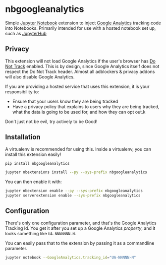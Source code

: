 # nbgoogleanalytics
Simple [Jupyter Notebook](http://jupyter.org/) extension to inject
[Google Analytics](https://www.google.com/analytics/) tracking code into
Notebooks. Primarily intended for use with a hosted notebook set up,
such as [JupyterHub](https://github.com/jupyterhub/jupyterhub/)

## Privacy

This extension will not load Google Analytics if the user's browser
has [Do Not Track](http://donottrack.us/) enabled. This is by design,
since Google Analytics itself does not respect the Do Not Track header.
Almost all adblockers & privacy addons will also disable Google Analytics.

If you are providing a hosted service that uses this extension, it is
your responsibility to:

  - Ensure that your users know they are being tracked
  - Have a privacy policy that explains to users why they are being tracked,
    what the data is going to be used for, and how they can opt out.k

Don't just not be evil, try actively to be Good!

## Installation

A virtualenv is recommended for using this. Inside a virtualenv, you
can install this extension easily!

```bash
pip install nbgoogleanalytics

jupyter nbextensions install --py --sys-prefix nbgoogleanalytics
```

You can then enable it with:

```bash
jupyter nbextension enable --py --sys-prefix nbgoogleanalytics
jupyter serverextension enable --sys-prefix nbgoogleanalytics
```
## Configuration

There's only one configuration parameter, and that's the Google Analytics
Tracking Id. You get it after you set up a Google Analytics *property*, and
it looks something like `UA-NNNNNNN-N`.

You can easily pass that to the extension by passing it as a commandline
parameter.

```bash
jupyter notebook --GoogleAnalytics.tracking_id="UA-NNNNN-N"
```
